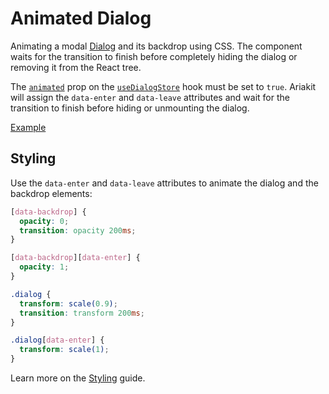 # Animated Dialog

<p data-description>
  Animating a modal <a href="/components/dialog">Dialog</a> and its backdrop using CSS. The component waits for the transition to finish before completely hiding the dialog or removing it from the React tree.
</p>

The [`animated`](/apis/dialog-store#animated) prop on the [`useDialogStore`](/apis/dialog-store) hook must be set to `true`. Ariakit will assign the `data-enter` and `data-leave` attributes and wait for the transition to finish before hiding or unmounting the dialog.

<a href="./index.tsx" data-playground>Example</a>

## Styling

Use the `data-enter` and `data-leave` attributes to animate the dialog and the backdrop elements:

```css
[data-backdrop] {
  opacity: 0;
  transition: opacity 200ms;
}

[data-backdrop][data-enter] {
  opacity: 1;
}

.dialog {
  transform: scale(0.9);
  transition: transform 200ms;
}

.dialog[data-enter] {
  transform: scale(1);
}
```

Learn more on the [Styling](/guide/styling) guide.
